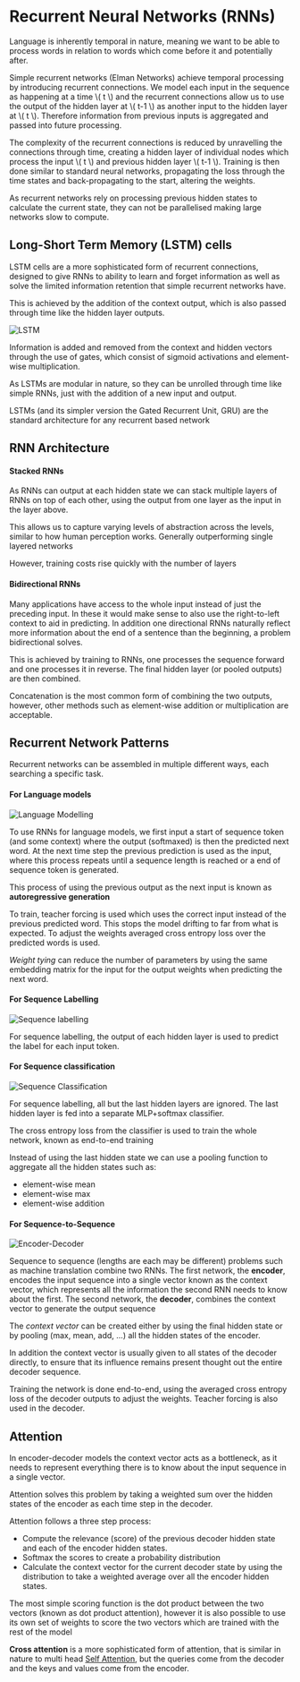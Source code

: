 # Recurrent Neural Networks (RNNs)

Language is inherently temporal in nature, meaning we want to be able to process words in relation to words which come before it and potentially after. 

Simple recurrent networks (Elman Networks) achieve temporal processing by introducing recurrent connections. We model each input in the sequence as happening at a time \\( t \\) and the recurrent connections allow us to use the output of the hidden layer at \\( t-1 \\) as another input to the hidden layer at \\( t \\). Therefore information from previous inputs is aggregated and passed into future processing. 

The complexity of the recurrent connections is reduced by unravelling the connections through time, creating a hidden layer of individual nodes which process the input \\( t \\) and previous hidden layer \\( t-1 \\). Training is then done similar to standard neural networks, propagating the loss through the time states and back-propagating to the start, altering the weights. 

As recurrent networks rely on processing previous hidden states to calculate the current state, they can not be parallelised making large networks slow to compute. 

## Long-Short Term Memory (LSTM) cells

LSTM cells are a more sophisticated form of recurrent connections, designed to give RNNs to ability to learn and forget information as well as solve the limited information retention that simple recurrent networks have. 

This is achieved by the addition of the context output, which is also passed through time like the hidden layer outputs. 

![LSTM](../images/lstm.png)

Information is added and removed from the context and hidden vectors through the use of gates, which consist of sigmoid activations and element-wise multiplication. 

As LSTMs are modular in nature, so they can be unrolled through time like simple RNNs, just with the addition of a new input and output.

LSTMs (and its simpler version the Gated Recurrent Unit,  GRU) are the standard architecture for any recurrent based network

## RNN Architecture

#### Stacked RNNs

As RNNs can output at each hidden state we can stack multiple layers of RNNs on top of each other, using the output from one layer as the input in the layer above. 

This allows us to capture varying levels of abstraction across the levels, similar to how human perception works. Generally outperforming single layered networks

However, training costs rise quickly with the number of layers

#### Bidirectional RNNs

Many applications have access to the whole input instead of just the preceding input. In these it would make sense to also use the right-to-left context to aid in predicting. In addition one directional RNNs naturally reflect more information about the end of a sentence than the beginning, a problem bidirectional solves. 

This is achieved by training to RNNs, one processes the sequence forward and one processes it in reverse. The final hidden layer (or pooled outputs) are then combined. 

Concatenation is the most common form of combining the two outputs, however, other methods such as element-wise addition or multiplication are acceptable. 


## Recurrent Network Patterns

Recurrent networks can be assembled in multiple different ways, each searching a specific task. 

#### For Language models

![Language Modelling](../images/language-modelling.png)

To use RNNs for language models, we first input a start of sequence token (and some context) where the output (softmaxed) is then the predicted next word. At the next time step the previous prediction is used as the input, where this process repeats until a sequence length is reached or a end of sequence token is generated. 

This process of using the previous output as the next input is known as **autoregressive generation**

To train, teacher forcing is used which uses the correct input instead of the previous predicted word. This stops the model drifting to far from what is expected. To adjust the weights averaged cross entropy loss over the predicted words is used. 

*Weight tying* can reduce the number of parameters by using the same embedding matrix for the input for the output weights when predicting the next word.


#### For Sequence Labelling 

![Sequence labelling](../images/sequence-labelling.png)

For sequence labelling, the output of each hidden layer is used to predict the label for each input token.


#### For Sequence classification

![Sequence Classification](../images/sequence-classification.png)

For sequence labelling, all but the last hidden layers are ignored. The last hidden layer is fed into a separate MLP+softmax classifier. 

The cross entropy loss from the classifier is used to train the whole network, known as end-to-end training

Instead of using the last hidden state we can use a pooling function to aggregate all the hidden states such as:
- element-wise mean
- element-wise max
- element-wise addition

#### For Sequence-to-Sequence

![Encoder-Decoder](../images/encoder-decoder.png)

Sequence to sequence (lengths are each may be different) problems such as machine translation combine two RNNs. The first network, the **encoder**, encodes the input sequence into a single vector known as the context vector, which represents all the information the second RNN needs to know about the first. The second network, the **decoder**, combines the context vector to generate the output sequence

The *context vector* can be created either by using the final hidden state or by pooling (max, mean, add, ...) all the hidden states of the encoder. 

In addition the context vector is usually given to all states of the decoder directly, to ensure that its influence remains present thought out the entire decoder sequence. 

Training the network is done end-to-end, using the averaged cross entropy loss of the decoder outputs to adjust the weights. Teacher forcing is also used in the decoder. 

## Attention

In encoder-decoder models the context vector acts as a bottleneck, as it needs to represent everything there is to know about the input sequence in a single vector. 

Attention solves this problem by taking a weighted sum over the hidden states of the encoder as each time step in the decoder. 

Attention follows a three step process:
- Compute the relevance (score) of the previous decoder hidden state and each of the encoder hidden states.
- Softmax the scores to create a probability distribution
- Calculate the context vector for the current decoder state by using the distribution to take a weighted average over all the encoder hidden states. 

The most simple scoring function is the dot product between the two vectors (known as dot product attention), however it is also possible to use its own set of weights to score the two vectors which are trained with the rest of the model

**Cross attention** is a more sophisticated form of attention, that is similar in nature to multi head [Self Attention](transformers.md), but the queries come from the decoder and the keys and values come from the encoder. 